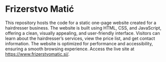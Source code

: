 # Frizerstvo Matić
This repository hosts the code for a static one-page website created for a hairdresser business. The website is built using HTML, CSS, and JavaScript, offering a clean, visually appealing, and user-friendly interface. Visitors can learn about the hairdresser’s services, view the price list, and get contact information. The website is optimized for performance and accessibility, ensuring a smooth browsing experience. Access the live site at https://www.frizerstvomatic.si/.
